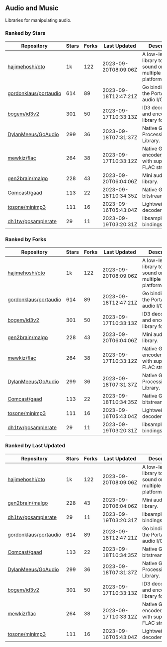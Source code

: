 ## Audio and Music

Libraries for manipulating audio.

### Ranked by Stars

| Repository | Stars | Forks | Last Updated | Description | 
|------------|-------|-------|--------------|-------------|
| [hajimehoshi/oto](https://github.com/hajimehoshi/oto) | 1k | 122 | 2023-09-20T08:09:06Z |  A low-level library to play sound on multiple platforms. |
| [gordonklaus/portaudio](https://github.com/gordonklaus/portaudio) | 614 | 89 | 2023-09-18T12:47:21Z |  Go bindings for the PortAudio audio I/O library. |
| [bogem/id3v2](https://github.com/bogem/id3v2) | 301 | 50 | 2023-09-17T10:33:13Z |  ID3 decoding and encoding library for Go. |
| [DylanMeeus/GoAudio](https://github.com/DylanMeeus/GoAudio) | 299 | 36 | 2023-09-18T07:31:37Z |  Native Go Audio Processing Library. |
| [mewkiz/flac](https://github.com/mewkiz/flac) | 264 | 38 | 2023-09-17T10:33:12Z |  Native Go FLAC encoder/decoder with support for FLAC streams. |
| [gen2brain/malgo](https://github.com/gen2brain/malgo) | 228 | 43 | 2023-09-20T06:04:06Z |  Mini audio library. |
| [Comcast/gaad](https://github.com/Comcast/gaad) | 113 | 22 | 2023-09-18T10:34:35Z |  Native Go AAC bitstream parser. |
| [tosone/minimp3](https://github.com/tosone/minimp3) | 111 | 16 | 2023-09-16T05:43:04Z |  Lightweight MP3 decoder library. |
| [dh1tw/gosamplerate](https://github.com/dh1tw/gosamplerate) | 29 | 11 | 2023-09-19T03:20:31Z |  libsamplerate bindings for go. |

### Ranked by Forks

| Repository | Stars | Forks | Last Updated | Description | 
|------------|-------|-------|--------------|-------------|
| [hajimehoshi/oto](https://github.com/hajimehoshi/oto) | 1k | 122 | 2023-09-20T08:09:06Z |  A low-level library to play sound on multiple platforms. |
| [gordonklaus/portaudio](https://github.com/gordonklaus/portaudio) | 614 | 89 | 2023-09-18T12:47:21Z |  Go bindings for the PortAudio audio I/O library. |
| [bogem/id3v2](https://github.com/bogem/id3v2) | 301 | 50 | 2023-09-17T10:33:13Z |  ID3 decoding and encoding library for Go. |
| [gen2brain/malgo](https://github.com/gen2brain/malgo) | 228 | 43 | 2023-09-20T06:04:06Z |  Mini audio library. |
| [mewkiz/flac](https://github.com/mewkiz/flac) | 264 | 38 | 2023-09-17T10:33:12Z |  Native Go FLAC encoder/decoder with support for FLAC streams. |
| [DylanMeeus/GoAudio](https://github.com/DylanMeeus/GoAudio) | 299 | 36 | 2023-09-18T07:31:37Z |  Native Go Audio Processing Library. |
| [Comcast/gaad](https://github.com/Comcast/gaad) | 113 | 22 | 2023-09-18T10:34:35Z |  Native Go AAC bitstream parser. |
| [tosone/minimp3](https://github.com/tosone/minimp3) | 111 | 16 | 2023-09-16T05:43:04Z |  Lightweight MP3 decoder library. |
| [dh1tw/gosamplerate](https://github.com/dh1tw/gosamplerate) | 29 | 11 | 2023-09-19T03:20:31Z |  libsamplerate bindings for go. |

### Ranked by Last Updated

| Repository | Stars | Forks | Last Updated | Description | 
|------------|-------|-------|--------------|-------------|
| [hajimehoshi/oto](https://github.com/hajimehoshi/oto) | 1k | 122 | 2023-09-20T08:09:06Z |  A low-level library to play sound on multiple platforms. |
| [gen2brain/malgo](https://github.com/gen2brain/malgo) | 228 | 43 | 2023-09-20T06:04:06Z |  Mini audio library. |
| [dh1tw/gosamplerate](https://github.com/dh1tw/gosamplerate) | 29 | 11 | 2023-09-19T03:20:31Z |  libsamplerate bindings for go. |
| [gordonklaus/portaudio](https://github.com/gordonklaus/portaudio) | 614 | 89 | 2023-09-18T12:47:21Z |  Go bindings for the PortAudio audio I/O library. |
| [Comcast/gaad](https://github.com/Comcast/gaad) | 113 | 22 | 2023-09-18T10:34:35Z |  Native Go AAC bitstream parser. |
| [DylanMeeus/GoAudio](https://github.com/DylanMeeus/GoAudio) | 299 | 36 | 2023-09-18T07:31:37Z |  Native Go Audio Processing Library. |
| [bogem/id3v2](https://github.com/bogem/id3v2) | 301 | 50 | 2023-09-17T10:33:13Z |  ID3 decoding and encoding library for Go. |
| [mewkiz/flac](https://github.com/mewkiz/flac) | 264 | 38 | 2023-09-17T10:33:12Z |  Native Go FLAC encoder/decoder with support for FLAC streams. |
| [tosone/minimp3](https://github.com/tosone/minimp3) | 111 | 16 | 2023-09-16T05:43:04Z |  Lightweight MP3 decoder library. |

